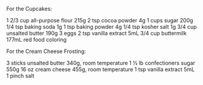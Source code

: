 For the Cupcakes:

1 2/3 cup all-purpose flour 215g
2 tsp cocoa powder 4g
1 cups sugar 200g
1/4 tsp baking soda 1g
1 tsp baking powder 4g
1/4 tsp kosher salt 1g
3/4 cup unsalted butter 190g
3 eggs 
2 tsp vanilla extract 5mL
3/4 cup buttermilk 177mL
red food coloring

For the Cream Cheese Frosting:

3  sticks unsalted butter 340g, room temperature
1 ½ lb confectioners sugar 550g
16 oz cream cheese 455g, room temperature
1 tsp vanilla extract 5mL
1 pinch salt

